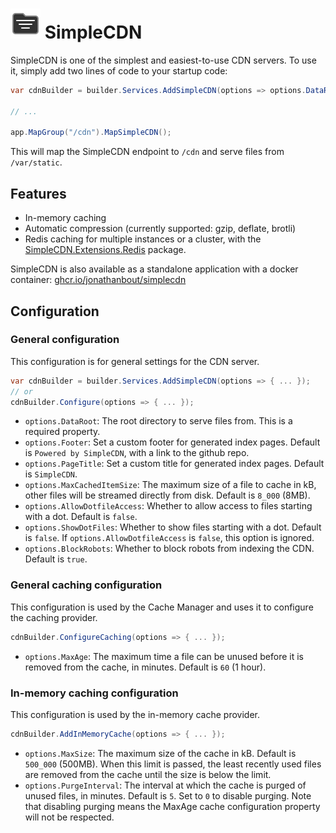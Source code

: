 # ![](https://raw.githubusercontent.com/JonathanBout/SimpleCDN/refs/heads/main/src/core/SystemFiles/logo.svg) SimpleCDN

SimpleCDN is one of the simplest and easiest-to-use CDN servers. To use it, simply add two lines
of code to your startup code:

```csharp
var cdnBuilder = builder.Services.AddSimpleCDN(options => options.DataRoot = "/var/static");

// ...

app.MapGroup("/cdn").MapSimpleCDN();
```

This will map the SimpleCDN endpoint to `/cdn` and serve files from `/var/static`.

## Features
- In-memory caching
- Automatic compression (currently supported: gzip, deflate, brotli)
- Redis caching for multiple instances or a cluster, with the
  [SimpleCDN.Extensions.Redis](https://www.nuget.org/packages/SimpleCDN.Extensions.Redis/) package.

SimpleCDN is also available as a standalone application with a docker container:
	[ghcr.io/jonathanbout/simplecdn](https://ghcr.io/jonathanbout/simplecdn)


## Configuration

### General configuration
This configuration is for general settings for the CDN server.
```csharp
var cdnBuilder = builder.Services.AddSimpleCDN(options => { ... });
// or
cdnBuilder.Configure(options => { ... });
```

- `options.DataRoot`: The root directory to serve files from. This is a required property.
- `options.Footer`: Set a custom footer for generated index pages. Default is `Powered by SimpleCDN`,
  with a link to the github repo.
- `options.PageTitle`: Set a custom title for generated index pages. Default is `SimpleCDN`.
- `options.MaxCachedItemSize`: The maximum size of a file to cache in kB, other files will be streamed
  directly from disk. Default is `8_000` (8MB).
- `options.AllowDotfileAccess`: Whether to allow access to files starting with a dot. Default is `false`.
- `options.ShowDotFiles`: Whether to show files starting with a dot. Default is `false`.
  If `options.AllowDotfileAccess` is `false`, this option is ignored.
- `options.BlockRobots`: Whether to block robots from indexing the CDN. Default is `true`.

### General caching configuration
This configuration is used by the Cache Manager and uses it to configure the caching provider.
```csharp
cdnBuilder.ConfigureCaching(options => { ... });
```
- `options.MaxAge`: The maximum time a file can be unused before it is removed from the cache, in minutes.
  Default is `60` (1 hour).

### In-memory caching configuration
This configuration is used by the in-memory cache provider.
```csharp
cdnBuilder.AddInMemoryCache(options => { ... });
```
- `options.MaxSize`: The maximum size of the cache in kB. Default is `500_000` (500MB). When this limit
  is passed, the least recently used files are removed from the cache until the size is below the limit.
- `options.PurgeInterval`: The interval at which the cache is purged of unused files, in minutes.
  Default is `5`. Set to `0` to disable purging. Note that disabling purging means the MaxAge cache
  configuration property will not be respected.
